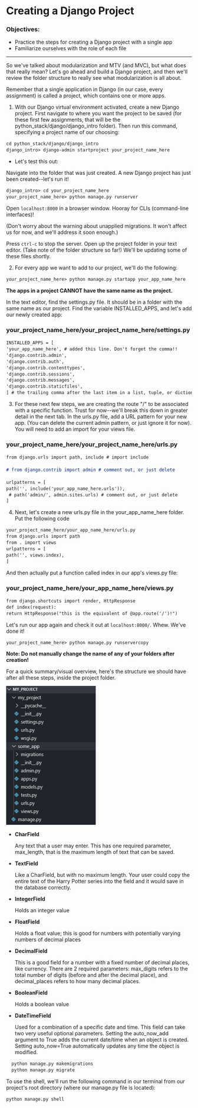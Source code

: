 # Creating a Django Project

### Objectives:

- Practice the steps for creating a Django project with a single app
- Familiarize ourselves with the role of each file
<hr>

So we've talked about modularization and MTV (and MVC), but what does that really mean? Let's go ahead and build a Django project, and then we'll review the folder structure to really see what modularization is all about.

Remember that a single application in Django (in our case, every assignment) is called a project, which contains one or more apps.

1. With our Django virtual environment activated, create a new Django project. First navigate to where you want the project to be saved (for these first few assignments, that will be the python_stack/django/django_intro folder). Then run this command, specifying a project name of our choosing:

```md
cd python_stack/django/django_intro
django_intro> django-admin startproject your_project_name_here
```

- Let's test this out:

Navigate into the folder that was just created. A new Django project has just been created--let's run it!

```md
django_intro> cd your_project_name_here
your_project_name_here> python manage.py runserver
```

Open `localhost:8000` in a browser window. Hooray for CLIs (command-line interfaces)!

(Don't worry about the warning about unapplied migrations. It won't affect us for now, and we'll address it soon enough.)

Press `ctrl-c` to stop the server. Open up the project folder in your text editor. (Take note of the folder structure so far!) We'll be updating some of these files shortly.

2. For every app we want to add to our project, we'll do the following:

```md
your_project_name_here> python manage.py startapp your_app_name_here
```

**The apps in a project CANNOT have the same name as the project.**

In the text editor, find the settings.py file. It should be in a folder with the same name as our project. Find the variable INSTALLED_APPS, and let's add our newly created app:

### your_project_name_here/your_project_name_here/settings.py

```md
INSTALLED_APPS = [
'your_app_name_here', # added this line. Don't forget the comma!!
'django.contrib.admin',
'django.contrib.auth',
'django.contrib.contenttypes',
'django.contrib.sessions',
'django.contrib.messages',
'django.contrib.staticfiles',
] # the trailing comma after the last item in a list, tuple, or dictionary is commonly accepted in Python
```

3. For these next few steps, we are creating the route "/" to be associated with a specific function. Trust for now--we'll break this down in greater detail in the next tab. In the urls.py file, add a URL pattern for your new app. (You can delete the current admin pattern, or just ignore it for now). You will need to add an import for your views file.

### your_project_name_here/your_project_name_here/urls.py

```md
from django.urls import path, include # import include

# from django.contrib import admin # comment out, or just delete

urlpatterns = [
path('', include('your_app_name_here.urls')),
 # path('admin/', admin.sites.urls) # comment out, or just delete
]
```

4. Next, let's create a new urls.py file in the your_app_name_here folder. Put the following code

```md
your_project_name_here/your_app_name_here/urls.py
from django.urls import path  
from . import views
urlpatterns = [
path('', views.index),
]
```

And then actually put a function called index in our app's views.py file:

### your_project_name_here/your_app_name_here/views.py

```md
from django.shortcuts import render, HttpResponse
def index(request):
return HttpResponse("this is the equivalent of @app.route('/')!")
```

Let's run our app again and check it out at `localhost:8000/`. Whew. We've done it!

```md
your_project_name_here> python manage.py runservercopy
```

**Note: Do not manually change the name of any of your folders after creation!**

For a quick summary/visual overview, here's the structure we should have after all these steps, inside the project folder.

![](project-structure.png)

- **CharField**

    Any text that a user may enter. This has one required parameter, max_length, that is the maximum length of text that can be saved.
- **TextField**

    Like a CharField, but with no maximum length. Your user could copy the entire text of the Harry Potter series into the field and it would save in the database correctly.
- **IntegerField**

    Holds an integer value
- **FloatField**

    Holds a float value; this is good for numbers with potentially varying numbers of decimal places
- **DecimalField**

    This is a good field for a number with a fixed number of decimal places, like currency. There are 2 required parameters: max_digits refers to the total number of digits (before and after the decimal place), and decimal_places refers to how many decimal places.
- **BooleanField**

    Holds a boolean value
- **DateTimeField**

    Used for a combination of a specific date and time. This field can take two very useful optional parameters. Setting the auto_now_add argument to True adds the current date/time when an object is created. Setting auto_now=True automatically updates any time the object is modified.

```md
  python manage.py makemigrations
  python manage.py migrate
````

To use the shell, we'll run the following command in our terminal from our project's root directory (where our manage.py file is located):

```md
python manage.py shell
````